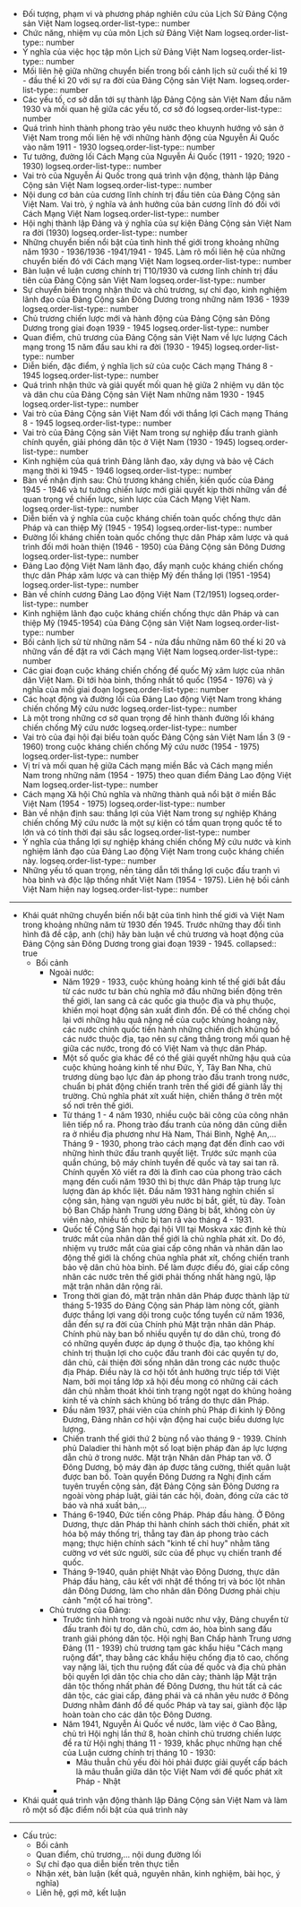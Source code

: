 - Đối tượng, phạm vi và phương pháp nghiên cứu của Lịch Sử Đảng Cộng sản Việt Nam
  logseq.order-list-type:: number
- Chức năng, nhiệm vụ của môn Lịch sử Đảng Việt Nam
  logseq.order-list-type:: number
- Ý nghĩa của việc học tập môn Lịch sử Đảng Việt Nam
  logseq.order-list-type:: number
- Mối liên hệ giữa những chuyển biến trong bối cảnh lịch sử cuối thế kỉ 19 - đầu thế kỉ 20 với sự ra đời của Đảng Cộng sản Việt Nam.
  logseq.order-list-type:: number
- Các yếu tố, cơ sở dẫn tới sự thành lập Đảng Cộng sản Việt Nam đầu năm 1930 và mối quan hệ giữa các yếu tố, cơ sở đó
  logseq.order-list-type:: number
- Quá trình hình thành phong trào yêu nước theo khuynh hướng vô sản ở Việt Nam trong mối liên hệ với những hành động của Nguyễn Ái Quốc vào năm 1911 - 1930
  logseq.order-list-type:: number
- Tư tưởng, đường lối Cách Mạng của Nguyễn Ái Quốc (1911 - 1920; 1920 - 1930)
  logseq.order-list-type:: number
- Vai trò của Nguyễn Ái Quốc trong quá trình vận động, thành lập Đảng Cộng sản Việt Nam
  logseq.order-list-type:: number
- Nội dung cơ bản của cương lĩnh chính trị đầu tiên của Đảng Cộng sản Việt Nam. Vai trò, ý nghĩa và ảnh hưởng của bản cương lĩnh đó đối với Cách Mạng Việt Nam
  logseq.order-list-type:: number
- Hội nghị thành lập Đảng và ý nghĩa của sự kiện Đảng Cộng sản Việt Nam ra đời (1930)
  logseq.order-list-type:: number
- Những chuyển biến nổi bật của tình hình thế giới trong khoảng những năm 1930 - 1936/1936 -1941/1941 - 1945. Làm rõ mối liên hệ của những chuyển biến đó với Cách mạng Việt Nam
  logseq.order-list-type:: number
- Bàn luận về luận cương chính trị T10/1930 và cương lĩnh chính trị đầu tiên của Đảng Cộng sản Việt Nam
  logseq.order-list-type:: number
- Sự chuyển biến trong nhận thức và chủ trương, sự chỉ đạo, kinh nghiệm lãnh đạo của Đảng Cộng sản Đông Dương trong những năm 1936 - 1939
  logseq.order-list-type:: number
- Chủ trương chiến lược mới và hành động của Đảng Cộng sản Đông Dương trong giai đoạn 1939 - 1945
  logseq.order-list-type:: number
- Quan điểm, chủ trương của Đảng Cộng sản Việt Nam về lực lượng Cách mạng trong 15 năm đầu sau khi ra đời (1930 - 1945)
  logseq.order-list-type:: number
- Diễn biến, đặc điểm, ý nghĩa lịch sử của cuộc Cách mạng Tháng 8 - 1945
  logseq.order-list-type:: number
- Quá trình nhận thức và giải quyết mối quan hệ giữa 2 nhiệm vụ dân tộc và dân chu của Đảng Cộng sản Việt Nam những năm 1930 - 1945
  logseq.order-list-type:: number
- Vai trò của Đảng Cộng sản Việt Nam đối với thắng lợi Cách mạng Tháng 8 - 1945
  logseq.order-list-type:: number
- Vai trò của Đảng Cộng sản Việt Nam trong sự nghiệp đấu tranh giành chính quyền, giải phóng dân tộc ở Việt Nam (1930 - 1945)
  logseq.order-list-type:: number
- Kinh nghiệm của quá trình Đảng lãnh đạo, xây dựng và bảo vệ Cách mạng thời kì 1945 - 1946
  logseq.order-list-type:: number
- Bàn về nhận định sau: Chủ trương kháng chiến, kiến quốc của Đảng 1945 - 1946 và tư tưởng chiến lược mới giải quyết kịp thời những vấn đề quan trọng về chiến lược, sinh lược của Cách Mạng Việt Nam.
  logseq.order-list-type:: number
- Diễn biến và ý nghĩa của cuộc kháng chiến toàn quốc chống thực dân Pháp và can thiệp Mỹ (1945 - 1954)
  logseq.order-list-type:: number
- Đường lối kháng chiến toàn quốc chống thực dân Pháp xâm lược và quá trình đối mới hoàn thiện (1946 - 1950) của Đảng Cộng sản Đông Dương
  logseq.order-list-type:: number
- Đảng Lao động Việt Nam lãnh đạo, đẩy mạnh cuộc kháng chiến chống thực dân Pháp xâm lược và can thiệp Mỹ đến thắng lợi (1951 -1954)
  logseq.order-list-type:: number
- Bàn về chính cương Đảng Lao động Việt Nam (T2/1951)
  logseq.order-list-type:: number
- Kinh nghiệm lãnh đạo cuộc kháng chiến chống thực dân Pháp và can thiệp Mỹ (1945-1954) của Đảng Cộng sản Việt Nam
  logseq.order-list-type:: number
- Bối cảnh lịch sử từ những năm 54 - nửa đầu những năm 60 thế kỉ 20 và những vấn đề đặt ra với Cách mạng Việt Nam
  logseq.order-list-type:: number
- Các giai đoạn cuộc kháng chiến chống đế quốc Mỹ xâm lược của nhân dân Việt Nam. Đi tới hòa bình, thống nhất tổ quốc (1954 - 1976) và ý nghĩa của mỗi giai đoạn
  logseq.order-list-type:: number
- Các hoạt động và đường lối của Đảng Lao động Việt Nam trong kháng chiến chống Mỹ cứu nước
  logseq.order-list-type:: number
- Là một trong những cơ sở quan trọng đề hình thành đường lối kháng chiến chống Mỹ cứu nước
  logseq.order-list-type:: number
- Vai trò của đại hội đại biểu toàn quốc Đảng Cộng sản Việt Nam lần 3 (9 - 1960) trong cuộc kháng chiến chống Mỹ cứu nước (1954 - 1975)
  logseq.order-list-type:: number
- Vị trí và mối quan hệ giữa Cách mạng miền Bắc và Cách mạng miền Nam trong những năm (1954 - 1975) theo quan điểm Đảng Lao động Việt Nam
  logseq.order-list-type:: number
- Cách mạng Xã hội Chủ nghĩa và những thành quả nổi bật ở miền Bắc Việt Nam (1954 - 1975)
  logseq.order-list-type:: number
- Bàn về nhận định sau: thắng lợi của Việt Nam trong sự nghiệp Kháng chiến chống Mỹ cứu nước là một sự kiện có tầm quan trọng quốc tế to lớn và có tính thời đại sâu sắc
  logseq.order-list-type:: number
- Ý nghĩa của thắng lợi sự nghiệp kháng chiến chống Mỹ cứu nước và kinh nghiệm lãnh đạo của Đảng Lao động Việt Nam trong cuộc kháng chiến này.
  logseq.order-list-type:: number
- Những yếu tố quan trọng, nền tảng dẫn tới thắng lợi cuộc đấu tranh vì hòa bình và độc lập thống nhất Việt Nam (1954 - 1975). Liên hệ bối cảnh Việt Nam hiện nay
  logseq.order-list-type:: number
- ---
- Khái quát những chuyển biến nổi bật của tình hình thế giới và Việt Nam trong khoảng những năm từ 1930 đến 1945. Trước những thay đổi tình hình đã đề cập, anh (chị) hãy bàn luận về chủ trương và hoạt động của Đảng Cộng sản Đông Dương trong giai đoạn 1939 - 1945.
  collapsed:: true
	- Bối cảnh
		- Ngoài nước:
			- Năm 1929 - 1933, cuộc khủng hoảng kinh tế thế giới bắt đầu từ các nước tư bản chủ nghĩa mở đầu những biến động trên thế giới, lan sang cả các quốc gia thuộc địa và phụ thuộc, khiến mọi hoạt động sản xuất đình đốn. Để có thể chống chọi lại với những hậu quả nặng nề của cuộc khủng hoảng này, các nước chính quốc tiến hành những chiến dịch khủng bố các nước thuộc địa, tạo nên sự căng thẳng trong mối quan hệ giữa các nước, trong đó có Việt Nam và thực dân Pháp.
			- Một số quốc gia khác để có thể giải quyết những hậu quả của cuộc khủng hoảng kinh tế như Đức, Ý, Tây Ban Nha, chủ trương dùng bạo lực đàn áp phong trào đấu tranh trong nước, chuẩn bị phát động chiến tranh trên thế giới để giành lấy thị trường. Chủ nghĩa phát xít xuất hiện, chiến thắng ở trên một số nơi trên thế giới.
			- Từ tháng 1 - 4 năm 1930, nhiều cuộc bãi công của công nhân liên tiếp nổ ra. Phong trào đấu tranh của nông dân cũng diễn ra ở nhiều địa phương như Hà Nam, Thái Bình, Nghệ An,... Tháng 9 - 1930, phong trào cách mạng đạt đến đỉnh cao với những hình thức đấu tranh quyết liệt. Trước sức mạnh của quần chúng, bộ máy chính tuyền đế quốc và tay sai tan rã. Chính quyền Xô viết ra đời là đỉnh cao của phong trào cách mạng đến cuối năm 1930 thì bị thực dân Pháp tập trung lực lượng đàn áp khốc liệt. Đầu năm 1931 hàng nghìn chiến sĩ cộng sản, hàng vạn người yêu nước bị bắt, giết, tù đày. Toàn bộ Ban Chấp hành Trung ương Đảng bị bắt, không còn ủy viên nào, nhiều tổ chức bị tan rã vào tháng 4 - 1931.
			- Quốc tế Cộng Sản họp đại hội VII tại Moskva xác định kẻ thù trước mắt của nhân dân thế giới là chủ nghĩa phát xít. Do đó, nhiệm vụ trước mắt của giai cấp công nhân và nhân dân lao động thế giới là chống chủa nghĩa phát xít, chống chiến tranh bảo vệ dân chủ hòa bình. Để làm được điều đó, giai cấp công nhân các nước trên thế giới phải thống nhất hàng ngũ, lập mặt trận nhân dân rộng rãi.
			- Trong thời gian đó, mặt trận nhân dân Pháp được thành lập từ tháng 5-1935 do Đảng Cộng sản Pháp làm nòng cốt, giành được thắng lợi vang dội trong cuộc tổng tuyển cử năm 1936, dẫn đến sự ra đời của Chính phủ Mặt trận nhân dân Pháp. Chính phủ này ban bố nhiều quyền tự do dân chủ, trong đó có những quyền được áp dụng ở thuộc địa, tạo không khí chính trị thuận lợi cho cuộc đấu tranh đòi các quyền tự do, dân chủ, cải thiện đời sống nhân dân trong các nước thuộc địa Pháp. Điều này là cơ hội tốt ảnh hưởng trực tiếp tới Việt Nam, bởi mọi tầng lớp xã hội đều mong có những cải cách dân chủ nhằm thoát khỏi tình trạng ngột ngạt do khủng hoảng kinh tế và chính sách khủng bố trắng do thực dân Pháp.
			- Đầu năm 1937, phái viên của chính phủ Pháp đi kinh lý Đông Đương, Đảng nhân cơ hội vận động hai cuộc biểu dương lực lượng.
			- Chiến tranh thế giới thứ 2 bùng nổ vào tháng 9 - 1939. Chính phủ Daladier thi hành một số loạt biện pháp đàn áp lực lượng dẫn chủ ở trong nước. Mặt trận Nhân dân Pháp tan vỡ. Ở Đông Dương, bộ máy đàn áp được tăng cường, thiết quân luật được ban bố. Toàn quyền Đông Dương ra Nghị định cấm tuyên truyền cộng sản, đặt Đảng Cộng sản Đông Dương ra ngoài vòng pháp luật, giải tán các hội, đoàn, đóng cửa các tờ báo và nhá xuất bản,...
			- Tháng 6-1940, Đức tiến công Pháp. Pháp đầu hàng. Ở Đông Dương, thực dân Pháp thi hành chính sách thời chiến, phát xít hóa bộ máy thống trị, thẳng tay đàn áp phong trào cách mạng; thực hiện chính sách "kinh tế chỉ huy" nhằm tăng cường vơ vét sức người, sức của để phục vụ chiến tranh đế quốc.
			- Tháng 9-1940, quân phiệt Nhật vào Đông Dương, thực dân Pháp đầu hàng, câu kết với nhật để thống trị và bóc lột nhân dân Đông Dương, làm cho nhân dân Đông Dương phải chịu cảnh "một cổ hai tròng".
		- Chủ trương của Đảng:
			- Trước tình hình trong và ngoài nước như vậy, Đảng chuyển từ đấu tranh đòi tự do, dân chủ, cơm áo, hòa bình sang đấu tranh giải phóng dân tộc. Hội nghị Ban Chấp hành Trung ương Đảng (11 - 1939) chủ trương tạm gác khẩu hiệu "Cách mạng ruộng đất", thay bằng các khẩu hiệu chống địa tô cao, chống vay nặng lãi, tịch thu ruộng đất của đế quốc và địa chủ phản bội quyền lợi dân tộc chia cho dân cày; thành lập Mặt trận dân tộc thống nhất phản đế Đông Dương, thu hút tất cả các dân tộc, các giai cấp, đảng phái và cá nhân yêu nước ở Đông Dương nhằm đánh đổ đế quốc Pháp và tay sai, giành độc lập hoàn toàn cho các dân tộc Đông Dương.
			- Năm 1941, Nguyễn Ái Quốc về nước, làm việc ở Cao Bằng, chủ trì Hội nghị lần thứ 8, hoàn chỉnh chủ trương chiến lược đề ra từ Hội nghị tháng 11 - 1939, khắc phục những hạn chế của Luận cương chính trị tháng 10 - 1930:
				- Mâu thuẫn chủ yếu đòi hỏi phải được giải quyết cấp bách là mâu thuẫn giữa dân tộc Việt Nam với đế quốc phát xít Pháp - Nhật
			-
- Khái quát quá trình vận động thành lập Đảng Cộng sản Việt Nam và làm rõ một số đặc điểm nổi bật của quá trình này
- ---
- Cấu trúc:
	- Bối cảnh
	- Quan điểm, chủ trương,... nội dung đường lối
	- Sự chỉ đạo qua diễn biến trên thực tiễn
	- Nhận xét, bàn luận (kết quả, nguyên nhân, kinh nghiệm, bài học, ý nghĩa)
	- Liên hệ, gợi mở, kết luận